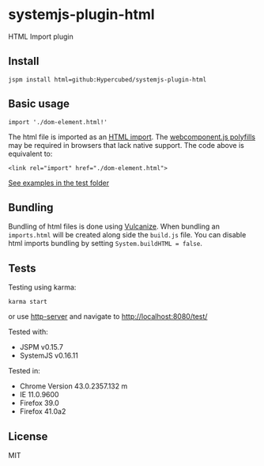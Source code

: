 systemjs-plugin-html
===========

HTML Import plugin

## Install

```
jspm install html=github:Hypercubed/systemjs-plugin-html
```

## Basic usage

```
import './dom-element.html!'
```

The html file is imported as an [HTML import](http://www.html5rocks.com/en/tutorials/webcomponents/imports/).  The [webcomponent.js polyfills](http://webcomponents.org/) may be required in browsers that lack native support.  The code above is equivalent to:

```
<link rel="import" href="./dom-element.html">
```

[See examples in the test folder](https://github.com/Hypercubed/systemjs-plugin-html/tree/master/test)

## Bundling

Bundling of html files is done using [Vulcanize](Polymer/vulcanize).  When bundling an `imports.html` will be created along side the `build.js` file.  You can disable html imports bundling by setting `System.buildHTML = false`.

## Tests

Testing using karma:

```
karma start
```

or use [http-server](https://github.com/indexzero/http-server) and navigate to [http://localhost:8080/test/](http://localhost:8080/test/)

Tested with:

* JSPM v0.15.7
* SystemJS v0.16.11

Tested in:

* Chrome Version 43.0.2357.132 m
* IE 11.0.9600
* Firefox 39.0
* Firefox 41.0a2

## License

MIT
